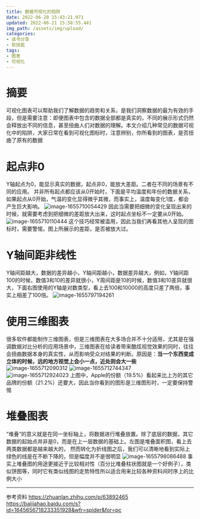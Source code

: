```yaml
---
title: 数据可视化的陷阱
date: 2022-06-20 15:43:21.071
updated: 2022-06-21 15:58:55.441
img_path: /assets/img/upload/
categories: 
- 读书分享
- 软技能
tags: 
- 图表
- 可视化
---
```


# 摘要
可视化图表可以帮助我们了解数据的趋势和关系，是我们洞察数据的最为有效的手段，但是需要注意：即便图表中包含的数据全部都是真实的，不同的展示形式仍然会释放出不同的信息，甚至扭曲人们对数据的理解。本文介绍几种常见的数据可视化中的陷阱，大家日常在看到可视化图标时，注意辨别，你所看到的图表，是否扭曲了原有的数据

# 起点非0
Y轴起点为0，能显示真实的数据，起点非0，能放大差距。二者在不同的场景有不同的应用。
并非所有起点都应该从0开始时，下面是平均温度和年份的数据关系，如果起点从0开始，气温的变化显得微乎其微，而事实上，温度每变化1度，都会产生巨大影响。
![image-1655710054429](image-1655710054429.png)
因此当需要把细微的变化呈现出来的时候，就需要考虑到把细微的差距放大出来，这时起点坐标不一定要从0开始。
![image-1655710110444](image-1655710110444.png)
这个技巧经常被滥用，因此当我们再看其他人呈现的图标时，需要警惕，图上所展示的差距，是否被放大过。

# Y轴间距非线性
Y轴间距越大，数据的差异越小，Y轴间距越小，数据差异越大，例如，Y轴间距100的时候，数值3和10的差异就很小，Y周间距是10的时候，数值3和10差异就很大，下面右图使用的Y轴是对数类型，看上去100和10000的高度只差了两倍，事实上相差了100倍。
![image-1655797194261](image-1655797194261.png)




# 使用三维图表
很多软件都能制作三维图表，但是三维图表在大多场合并不十分适用，尤其是在强调数据对比分析的应用场景中，三维图表在给读者带来酷炫视觉效果的同时，往往会扭曲数据本身的真实性，从而影响受众对结果的判断。原因是：**当一个东西变成立体的时候，远的地方视觉上会小一点，近处则会大一些**
![image-1655712090312](image-1655712090312.png)
![image-1655712744347](image-1655712744347.png)
![image-1655712924023](image-1655712924023.png)
上图中，Apple的份额（19.5%）看起来比上方的其它品牌的份额（21.2%）还要大，因此当你看到的图形是三维图形时，一定要保持警惕

# 堆叠图表
“堆叠”的意义就是在同一坐标轴上，将数据进行堆叠放置。除了底层的数据，其它数据的起始点并非是0，而是在上一层数据的基础上。左图是堆叠面积图，看上去两类数据都是越来越大的，
然而转化为折线图之后，我们可以清晰地看到实际上绿色的线是在不断下降的，但是幅度并不是很明显
![image-1655798086488](image-1655798086488.png)
事实上堆叠图的用途更接近于比较相对性（百分比堆叠柱状图就是一个好例子），类似饼图等，同时它有类似线图的走势特性所以适合用来比较各种资料间时序上的比例大小

---
参考资料
https://zhuanlan.zhihu.com/p/63892465
https://baijiahao.baidu.com/s?id=1645656718233351928&wfr=spider&for=pc
